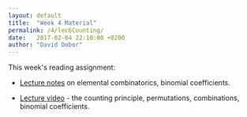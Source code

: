 ```yaml
---
layout: default
title:  "Week 4 Material"
permalink: /4/lec6Counting/
date:   2017-02-04 22:10:00 +0200
author: "David Dobor"
---
```



This week's reading assignment:
<ul>
  <li><a href="4/lec6Counting/Lecture6counting.pdf">Lecture notes</a>
  on elemental combinatorics, binomial coefficients.</li>
</ul>

<ul>
  <li><a href="https://youtu.be/nuP3aK637lw">Lecture video</a> -
  the counting principle, permutations, combinations, binomial coefficients.</li>
</ul>

